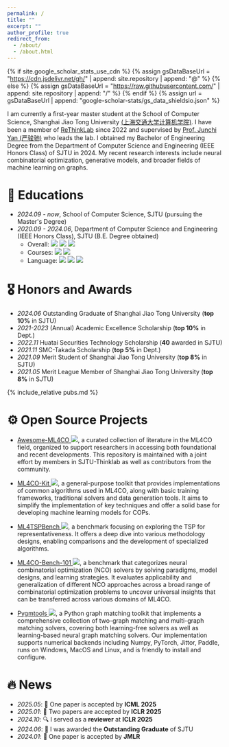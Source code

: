 ```yaml
---
permalink: /
title: ""
excerpt: ""
author_profile: true
redirect_from: 
  - /about/
  - /about.html
---
```


{% if site.google_scholar_stats_use_cdn %}
{% assign gsDataBaseUrl = "https://cdn.jsdelivr.net/gh/" | append: site.repository | append: "@" %}
{% else %}
{% assign gsDataBaseUrl = "https://raw.githubusercontent.com/" | append: site.repository | append: "/" %}
{% endif %}
{% assign url = gsDataBaseUrl | append: "google-scholar-stats/gs_data_shieldsio.json" %}

<span class='anchor' id='about-me'></span>

I am currently a first-year master student at the School of Computer Science, Shanghai Jiao Tong University [(上海交通大学计算机学院)](https://www.cs.sjtu.edu.cn). I have been a member of [ReThinkLab](https://github.com/Thinklab-SJTU) since 2022 and supervised by [Prof. Junchi Yan (严骏驰)](https://thinklab.sjtu.edu.cn) who leads the lab. I obtained my Bachelor of Engineering Degree from the Department of Computer Science and Engineering (IEEE Honors Class) of SJTU in 2024. My recent research interests include neural combinatorial optimization, generative models, and broader fields of machine learning on graphs.

<!-- My research interest includes neural machine translation and computer vision. I have published more than 100 papers at the top international AI conferences with total <a href='https://scholar.google.com/citations?user=DhtAFkwAAAAJ'>google scholar citations <strong><span id='total_cit'>260000+</span></strong></a> (You can also use google scholar badge <a href='https://scholar.google.com/citations?user=DhtAFkwAAAAJ'><img src="https://img.shields.io/endpoint?url={{ url | url_encode }}&logo=Google%20Scholar&labelColor=f6f6f6&color=9cf&style=flat&label=citations"></a>). -->

# 📖 Educations
- *2024.09 - now*, School of Computer Science, SJTU (pursuing the Master's Degree)
- *2020.09 - 2024.06*, Department of Computer Science and Engineering (IEEE Honors Class), SJTU (B.E. Degree obtained)
    - Overall: ![](https://img.shields.io/badge/GPA-3.92-blue) ![](https://img.shields.io/badge/Grade-90.82-blue) ![](https://img.shields.io/badge/Ranking-top_10%25-blue)
    - Courses: ![](https://img.shields.io/badge/Above_A--_-53/61-orange)  ![](https://img.shields.io/badge/Above_A-38/61-orange)
    - Language: ![](https://img.shields.io/badge/IELTS-7.5-green) ![](https://img.shields.io/badge/CET--6-646-green)
      ![](https://img.shields.io/badge/CET--4-670-green)

# 🎖 Honors and Awards
- *2024.06* Outstanding Graduate of Shanghai Jiao Tong University (**top 10%** in SJTU)
- *2021-2023* (Annual) Academic Excellence Scholarship (**top 10%** in Dept.)
- *2022.11* Huatai Securities Technology Scholarship (**40** awarded in SJTU)
- *2021.11* SMC-Takada Scholarship (**top 5%** in Dept.) 
- *2021.09* Merit Student of Shanghai Jiao Tong University (**top 8%** in SJTU) 
- *2021.05* Merit League Member of Shanghai Jiao Tong University (**top 8%** in SJTU) 

{% include_relative pubs.md %}

<span class='anchor' id='-open-source-projects'></span>
# ⚙️ Open Source Projects

- [Awesome-ML4CO ![](https://img.shields.io/github/stars/Thinklab-SJTU/awesome-ml4co?style=social)](https://github.com/Thinklab-SJTU/awesome-ml4co), a curated collection of literature in the ML4CO field, organized to support researchers in accessing both foundational and recent developments. This repository is maintained with a joint effort by members in SJTU-Thinklab as well as contributors from the community.

- [ML4CO-Kit ![](https://img.shields.io/github/stars/Thinklab-SJTU/ML4CO-Kit?style=social)](https://github.com/Thinklab-SJTU/ML4CO-Kit), a general-purpose toolkit that provides implementations of common algorithms used in ML4CO, along with basic training frameworks, traditional solvers and data generation tools. It aims to simplify the implementation of key techniques and offer a solid base for developing machine learning models for COPs.

- [ML4TSPBench ![](https://img.shields.io/github/stars/Thinklab-SJTU/ML4TSPBench?style=social)](https://github.com/Thinklab-SJTU/ML4TSPBench), a benchmark focusing on exploring the TSP for representativeness. It offers a deep dive into various methodology designs, enabling comparisons and the development of specialized algorithms.

- [ML4CO-Bench-101 ![](https://img.shields.io/github/stars/Thinklab-SJTU/ML4CO-Bench-101?style=social)](https://github.com/Thinklab-SJTU/ML4CO-Bench-101), a benchmark that categorizes neural combinatorial optimization (NCO) solvers by solving paradigms, model designs, and learning strategies. It evaluates applicability and generalization of different NCO approaches across a broad range of combinatorial optimization problems to uncover universal insights that can be transferred across various domains of ML4CO.

- [Pygmtools ![](https://img.shields.io/github/stars/Thinklab-SJTU/pygmtools?style=social)](https://github.com/Thinklab-SJTU/pygmtools), a Python graph matching toolkit that implements a comprehensive collection of two-graph matching and multi-graph matching solvers, covering both learning-free solvers as well as learning-based neural graph matching solvers. Our implementation supports numerical backends including Numpy, PyTorch, Jittor, Paddle, runs on Windows, MacOS and Linux, and is friendly to install and configure.

# 🔥 News
- *2025.05*: 🎉 One paper is accepted by **ICML 2025**
- *2025.01*: 🎉 Two papers are accepted by **ICLR 2025**
- *2024.10*: 🔍 I served as a **reviewer** at **ICLR 2025**
- *2024.06*: 🏅 I was awarded the **Outstanding Graduate** of SJTU
- *2024.01*: 🎉 One paper is accepted by **JMLR**

<!-- # 💬 Invited Talks
- *2021.06*, Lorem ipsum dolor sit amet, consectetur adipiscing elit. Vivamus ornare aliquet ipsum, ac tempus justo dapibus sit amet. 
- *2021.03*, Lorem ipsum dolor sit amet, consectetur adipiscing elit. Vivamus ornare aliquet ipsum, ac tempus justo dapibus sit amet.  \| [\[video\]](https://github.com/) -->

<!-- # 💻 Internships
- *2019.05 - 2020.02*, [Lorem](https://github.com/), China. -->
